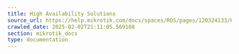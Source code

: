 ```yaml
---
title: High Availability Solutions
source_url: https://help.mikrotik.com/docs/spaces/ROS/pages/120324133/High+Availability+Solutions,
crawled_date: 2025-02-02T21:11:05.569108
section: mikrotik_docs
type: documentation
---
```



